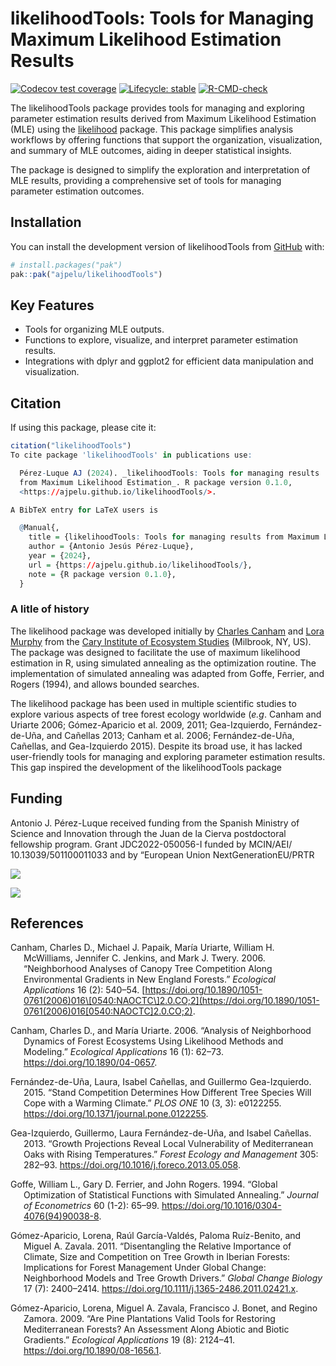 
<!-- README.md is generated from README.Rmd. Please edit that file -->

# likelihoodTools: Tools for Managing Maximum Likelihood Estimation Results

<!-- badges: start -->

[![Codecov test
coverage](https://codecov.io/gh/ajpelu/likelihoodTools/graph/badge.svg)](https://app.codecov.io/gh/ajpelu/likelihoodTools)
[![Lifecycle:
stable](https://img.shields.io/badge/lifecycle-stable-brightgreen.svg)](https://lifecycle.r-lib.org/articles/stages.html#stable)
[![R-CMD-check](https://github.com/ajpelu/likelihoodTools/actions/workflows/R-CMD-check.yaml/badge.svg)](https://github.com/ajpelu/likelihoodTools/actions/workflows/R-CMD-check.yaml)
<!-- badges: end -->

The likelihoodTools package provides tools for managing and exploring
parameter estimation results derived from Maximum Likelihood Estimation
(MLE) using the
[likelihood](https://cran.r-project.org/web/packages/likelihood/index.html)
package. This package simplifies analysis workflows by offering
functions that support the organization, visualization, and summary of
MLE outcomes, aiding in deeper statistical insights.

The package is designed to simplify the exploration and interpretation
of MLE results, providing a comprehensive set of tools for managing
parameter estimation outcomes.

## Installation

You can install the development version of likelihoodTools from
[GitHub](https://github.com/) with:

``` r
# install.packages("pak")
pak::pak("ajpelu/likelihoodTools")
```

## Key Features

- Tools for organizing MLE outputs.
- Functions to explore, visualize, and interpret parameter estimation
  results.
- Integrations with dplyr and ggplot2 for efficient data manipulation
  and visualization.

## Citation

If using this package, please cite it:

``` r
citation("likelihoodTools")
To cite package 'likelihoodTools' in publications use:

  Pérez-Luque AJ (2024). _likelihoodTools: Tools for managing results
  from Maximum Likelihood Estimation_. R package version 0.1.0,
  <https://ajpelu.github.io/likelihoodTools/>.

A BibTeX entry for LaTeX users is

  @Manual{,
    title = {likelihoodTools: Tools for managing results from Maximum Likelihood Estimation},
    author = {Antonio Jesús Pérez-Luque},
    year = {2024},
    url = {https://ajpelu.github.io/likelihoodTools/},
    note = {R package version 0.1.0},
  }
```

### A litle of history

The likelihood package was developed initially by [Charles
Canham](https://www.caryinstitute.org/science/our-scientists/dr-charles-d-canham)
and [Lora Murphy](https://www.caryinstitute.org/lora-murphy) from the
[Cary Institute of Ecosystem Studies](https://www.caryinstitute.org/)
(Milbrook, NY, US). The package was designed to facilitate the use of
maximum likelihood estimation in R, using simulated annealing as the
optimization routine. The implementation of simulated annealing was
adapted from Goffe, Ferrier, and Rogers (1994), and allows bounded
searches.

The likelihood package has been used in multiple scientific studies to
explore various aspects of tree forest ecology worldwide (*e.g*. Canham
and Uriarte 2006; Gómez-Aparicio et al. 2009, 2011; Gea-Izquierdo,
Fernández-de-Uña, and Cañellas 2013; Canham et al. 2006;
Fernández-de-Uña, Cañellas, and Gea-Izquierdo 2015). Despite its broad
use, it has lacked user-friendly tools for managing and exploring
parameter estimation results. This gap inspired the development of the
likelihoodTools package

## Funding

Antonio J. Pérez-Luque received funding from the Spanish Ministry of
Science and Innovation through the Juan de la Cierva postdoctoral
fellowship program. Grant JDC2022-050056-I funded by MCIN/AEI/
10.13039/501100011033 and by “European Union NextGenerationEU/PRTR

![](https://lh3.googleusercontent.com/d/1mMqNhNAeIlEyY_QTjZZ7bLtV96pg0ww-=w910-h417-rw)

![](https://lh3.googleusercontent.com/d/1un_9sdamX60exDR4GolN87mzWTNzf4C2=w910-h417-rw)

## References

<div id="refs" class="references csl-bib-body hanging-indent"
entry-spacing="0">

<div id="ref-Canhametal2006NeighborhoodAnalyses" class="csl-entry">

Canham, Charles D., Michael J. Papaik, María Uriarte, William H.
McWilliams, Jennifer C. Jenkins, and Mark J. Twery. 2006. “Neighborhood
Analyses of Canopy Tree Competition Along Environmental Gradients in New
England Forests.” *Ecological Applications* 16 (2): 540–54.
[https://doi.org/10.1890/1051-0761(2006)016\[0540:NAOCTC\]2.0.CO;2](https://doi.org/10.1890/1051-0761(2006)016[0540:NAOCTC]2.0.CO;2).

</div>

<div id="ref-CanhamUriarte2006AnalysisNeighborhood" class="csl-entry">

Canham, Charles D., and María Uriarte. 2006. “Analysis of Neighborhood
Dynamics of Forest Ecosystems Using Likelihood Methods and Modeling.”
*Ecological Applications* 16 (1): 62–73.
<https://doi.org/10.1890/04-0657>.

</div>

<div id="ref-FernandezdeUnaetal2015StandCompetition" class="csl-entry">

Fernández-de-Uña, Laura, Isabel Cañellas, and Guillermo Gea-Izquierdo.
2015. “Stand Competition Determines How Different Tree Species Will Cope
with a Warming Climate.” *PLOS ONE* 10 (3, 3): e0122255.
<https://doi.org/10.1371/journal.pone.0122255>.

</div>

<div id="ref-GeaIzquierdoetal2013GrowthProjections" class="csl-entry">

Gea-Izquierdo, Guillermo, Laura Fernández-de-Uña, and Isabel Cañellas.
2013. “Growth Projections Reveal Local Vulnerability of Mediterranean
Oaks with Rising Temperatures.” *Forest Ecology and Management* 305:
282–93. <https://doi.org/10.1016/j.foreco.2013.05.058>.

</div>

<div id="ref-Goffeetal1994GlobalOptimization" class="csl-entry">

Goffe, William L., Gary D. Ferrier, and John Rogers. 1994. “Global
Optimization of Statistical Functions with Simulated Annealing.”
*Journal of Econometrics* 60 (1-2): 65–99.
<https://doi.org/10.1016/0304-4076(94)90038-8>.

</div>

<div id="ref-GomezAparicioetal2011DisentanglingRelative"
class="csl-entry">

Gómez-Aparicio, Lorena, Raúl García-Valdés, Paloma Ruíz-Benito, and
Miguel A. Zavala. 2011. “Disentangling the Relative Importance of
Climate, Size and Competition on Tree Growth in Iberian Forests:
Implications for Forest Management Under Global Change: Neighborhood
Models and Tree Growth Drivers.” *Global Change Biology* 17 (7):
2400–2414. <https://doi.org/10.1111/j.1365-2486.2011.02421.x>.

</div>

<div id="ref-GomezAparicioetal2009ArePine" class="csl-entry">

Gómez-Aparicio, Lorena, Miguel A. Zavala, Francisco J. Bonet, and Regino
Zamora. 2009. “Are Pine Plantations Valid Tools for Restoring
Mediterranean Forests? An Assessment Along Abiotic and Biotic
Gradients.” *Ecological Applications* 19 (8): 2124–41.
<https://doi.org/10.1890/08-1656.1>.

</div>

</div>
